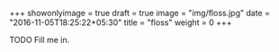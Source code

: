 +++
showonlyimage = true
draft = true
image = "img/floss.jpg"
date = "2016-11-05T18:25:22+05:30"
title = "floss"
weight = 0
+++

TODO Fill me in.

